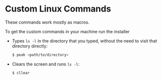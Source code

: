 # Custom Linux Commands

These commands work mostly as macros.

To get the custom commands in your machine run the installer


- Types `ls -l` in the directory that you typed, without the need to visit that directory directly:
    ```bash
    $ peak <path/to/directory>
    ```

- Clears the screen and runs `ls -l`:
    ```bash
    $ cllear
    ```